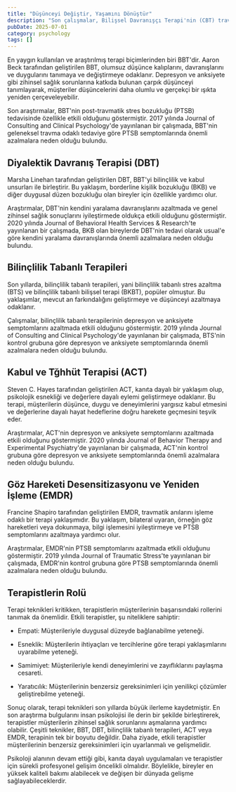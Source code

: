 ```yaml
---
title: "Düşünceyi Değiştir, Yaşamını Dönüştür"
description: "Son çalışmalar, Bilişsel Davranışçı Terapi'nin (CBT) travma sonrası stres bozukluğu (PTSD) tedavi..."
pubDate: 2025-07-01
category: psychology
tags: []
---
```


En yaygın kullanılan ve araştırılmış terapi biçimlerinden biri BBT'dir. Aaron Beck tarafından geliştirilen BBT, olumsuz düşünce kalıplarını, davranışlarını ve duygularını tanımaya ve değiştirmeye odaklanır. Depresyon ve anksiyete gibi zihinsel sağlık sorunlarına katkıda bulunan çarpık düşünceyi tanımlayarak, müşteriler düşüncelerini daha olumlu ve gerçekçi bir ışıkta yeniden çerçeveleyebilir.

Son araştırmalar, BBT'nin post-travmatik stres bozukluğu (PTSB) tedavisinde özellikle etkili olduğunu göstermiştir. 2017 yılında Journal of Consulting and Clinical Psychology'de yayınlanan bir çalışmada, BBT'nin geleneksel travma odaklı tedaviye göre PTSB semptomlarında önemli azalmalara neden olduğu bulundu.

## Diyalektik Davranış Terapisi (DBT)

Marsha Linehan tarafından geliştirilen DBT, BBT'yi bilinçlilik ve kabul unsurları ile birleştirir. Bu yaklaşım, borderline kişilik bozukluğu (BKB) ve diğer duygusal düzen bozukluğu olan bireyler için özellikle yardımcı olur.

Araştırmalar, DBT'nin kendini yaralama davranışlarını azaltmada ve genel zihinsel sağlık sonuçlarını iyileştirmede oldukça etkili olduğunu göstermiştir. 2020 yılında Journal of Behavioral Health Services & Research'te yayınlanan bir çalışmada, BKB olan bireylerde DBT'nin tedavi olarak usual'e göre kendini yaralama davranışlarında önemli azalmalara neden olduğu bulundu.

## Bilinçlilik Tabanlı Terapileri

Son yıllarda, bilinçlilik tabanlı terapileri, yani bilinçlilik tabanlı stres azaltma (BTS) ve bilinçlilik tabanlı bilişsel terapi (BKBT), popüler olmuştur. Bu yaklaşımlar, mevcut an farkındalığını geliştirmeye ve düşünceyi azaltmaya odaklanır.

Çalışmalar, bilinçlilik tabanlı terapilerinin depresyon ve anksiyete semptomlarını azaltmada etkili olduğunu göstermiştir. 2019 yılında Journal of Consulting and Clinical Psychology'de yayınlanan bir çalışmada, BTS'nin kontrol grubuna göre depresyon ve anksiyete semptomlarında önemli azalmalara neden olduğu bulundu.

## Kabul ve Tğhhüt Terapisi (ACT)

Steven C. Hayes tarafından geliştirilen ACT, kanıta dayalı bir yaklaşım olup, psikolojik esnekliği ve değerlere dayalı eylemi geliştirmeye odaklanır. Bu terapi, müşterilerin düşünce, duygu ve deneyimlerini yargısız kabul etmesini ve değerlerine dayalı hayat hedeflerine doğru harekete geçmesini teşvik eder.

Araştırmalar, ACT'nin depresyon ve anksiyete semptomlarını azaltmada etkili olduğunu göstermiştir. 2020 yılında Journal of Behavior Therapy and Experimental Psychiatry'de yayınlanan bir çalışmada, ACT'nin kontrol grubuna göre depresyon ve anksiyete semptomlarında önemli azalmalara neden olduğu bulundu.

## Göz Hareketi Desensitizasyonu ve Yeniden İşleme (EMDR)

Francine Shapiro tarafından geliştirilen EMDR, travmatik anılarını işleme odaklı bir terapi yaklaşımıdır. Bu yaklaşım, bilateral uyaran, örneğin göz hareketleri veya dokunmaya, bilgi işlemesini iyileştirmeye ve PTSB semptomlarını azaltmaya yardımcı olur.

Araştırmalar, EMDR'nin PTSB semptomlarını azaltmada etkili olduğunu göstermiştir. 2019 yılında Journal of Traumatic Stress'te yayınlanan bir çalışmada, EMDR'nin kontrol grubuna göre PTSB semptomlarında önemli azalmalara neden olduğu bulundu.

## Terapistlerin Rolü

Terapi teknikleri kritikken, terapistlerin müşterilerinin başarısındaki rollerini tanımak da önemlidir. Etkili terapistler, şu niteliklere sahiptir:

* Empati: Müşterileriyle duygusal düzeyde bağlanabilme yeteneği.

* Esneklik: Müşterilerin ihtiyaçları ve tercihlerine göre terapi yaklaşımlarını uyarabilme yeteneği.

* Samimiyet: Müşterileriyle kendi deneyimlerini ve zayıflıklarını paylaşma cesareti.

* Yaratıcılık: Müşterilerinin benzersiz gereksinimleri için yenilikçi çözümler geliştirebilme yeteneği.

Sonuç olarak, terapi teknikleri son yıllarda büyük ilerleme kaydetmiştir. En son araştırma bulgularını insan psikolojisi ile derin bir şekilde birleştirerek, terapistler müşterilerin zihinsel sağlık sorunlarını aşmalarına yardımcı olabilir. Çeşitli teknikler, BBT, DBT, bilinçlilik tabanlı terapileri, ACT veya EMDR, terapinin tek bir boyutu değildir. Daha ziyade, etkili terapistler müşterilerinin benzersiz gereksinimleri için uyarlanmalı ve gelişmelidir.

Psikoloji alanının devam ettiği gibi, kanıta dayalı uygulamaları ve terapistler için sürekli profesyonel gelişim öncelikli olmalıdır. Böylelikle, bireyler en yüksek kaliteli bakımı alabilecek ve değişen bir dünyada gelişme sağlayabileceklerdir.
